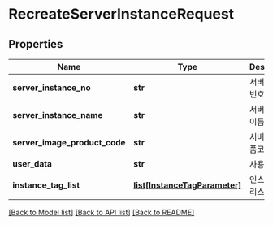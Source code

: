 # RecreateServerInstanceRequest

## Properties
Name | Type | Description | Notes
------------ | ------------- | ------------- | -------------
**server_instance_no** | **str** | 서버인스턴스번호 | [optional] 
**server_instance_name** | **str** | 서버인스턴스이름 | [optional] 
**server_image_product_code** | **str** | 서버이미지상품코드 | [optional] 
**user_data** | **str** | 사용자데이터 | [optional] 
**instance_tag_list** | [**list[InstanceTagParameter]**](InstanceTagParameter.md) | 인스턴스태그리스트 | [optional] 

[[Back to Model list]](../README.md#documentation-for-models) [[Back to API list]](../README.md#documentation-for-api-endpoints) [[Back to README]](../README.md)


